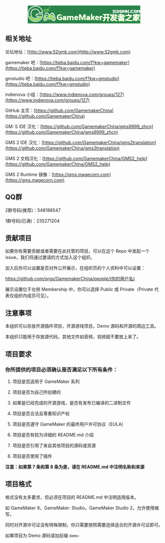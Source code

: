 <p align="center"><img src="https://raw.githubusercontent.com/GamemakerChina/gamemakerchina.github.io/master/logo-green.png" /></p>

## 相关地址

论坛地址：[http://www.52gmk.com](http://www.52gmk.com)

gamemaker 吧：[https://tieba.baidu.com/f?kw=gamemaker](https://tieba.baidu.com/f?kw=gamemaker)

gmstudio 吧：[https://tieba.baidu.com/f?kw=gmstudio](https://tieba.baidu.com/f?kw=gmstudio)

indienova 小组：[https://www.indienova.com/groups/127](https://www.indienova.com/groups/127)

GitHub 主页：[https://github.com/GamemakerChina](https://github.com/GamemakerChina)

GM: S IDE 汉化：[https://github.com/GamemakerChina/gms9999_zhcn](https://github.com/GamemakerChina/gms9999_zhcn)

GMS 2 IDE 汉化：[https://github.com/GamemakerChina/gms2translation](https://github.com/GamemakerChina/gms2translation)

GMS 2 文档汉化：[https://github.com/GamemakerChina/GMS2_help](https://github.com/GamemakerChina/GMS2_help)

GMS 2 Runtime 镜像：[https://gms.magecorn.com](https://gms.magecorn.com)

## QQ群

2群号码(推荐)：548188547

1群号码(已满)：235271204

## 贡献项目

如果你有需要贡献或者需要在此托管的项目，可以在这个 Repo 中发起一个 issue，我们将通过邀请的方式加入这个组织。

加入后你可以设置是否对外公开展示，在组织页的个人资料中可以设置：

https://github.com/orgs/GamemakerChina/people/(你的用户名)

展示设置位于左侧 Membership 中，你可以选择 Public 或 Private（Private 代表仅组织内成员可见）。

## 注意事项

本组织可以存放开源插件项目，开源游戏项目，Demo 源码和开源的周边工具。

本组织只能用于存放源代码，其他文件如音频，视频就不要放上来了。

## 项目要求

### 你所提供的项目必须确认是否满足以下所有条件：

 1. 项目是否适用于 GameMaker 系列
 
 2. 项目是否为自己所创建的
 
 3. 如果是已经完成的开源游戏，是否有发布已编译的二进制文件
 
 4. 项目是否合法且尊重知识产权
 
 5. 项目是否遵守 GameMaker 的最终用户许可协议（EULA）
 
 6. 项目是否有较为详细的 README.md 介绍
 
 7. 项目是否引用了来自其他项目的源码或资源
 
 8. 项目是否使用了插件
 
**注意：如果第 7 条和第 8 条为是，请在 README.md 中注明名称和来源**

## 项目格式

格式没有太多要求，但必须在项目的 README.md 中注明适用版本。

如 GameMaker 8，GameMaker: Studio，GameMaker Studio 2，允许使用缩写。

同时对开源许可证没有特殊限制，你只需要按照需要选择适合的开源许可证即可。

如果项目为 Demo 源码请加前缀 `demo-`
